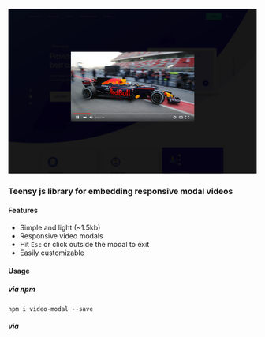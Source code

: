 ![](examples/example.png)

### Teensy js library for embedding responsive modal videos

#### Features
- Simple and light (~1.5kb)
- Responsive video modals
- Hit `Esc` or click outside the modal to exit
- Easily customizable


#### Usage  

##### via npm  
```
npm i video-modal --save
```

##### via <script>  
Add the following line to the bottom of your body tag
```
<script type="text/javascript" src="https://unpkg.com/video-modal"></script>
```

Add the `data-video-id` attribute with the youtube video id to the element that needs to trigger the modal.  

Eg:
```
<a class="btn" href="#" data-video-id="vusqQJ56iIM">Play video</a>
```

#### Customize (Fork and modify)
To further customize the js script, fork the repo and feel free to modify.  
Only modify content that is inside the `src` folder.  

```
gulp build
```
Minifies the files into `dist` directory.